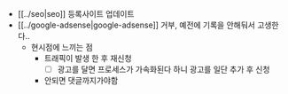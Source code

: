 - [[../seo|seo]] 등록사이트 업데이트
- [[../google-adsense|google-adsense]] 거부, 예전에 기록을 안해둬서 고생한다..
  - 현시점에 느끼는 점
    - 트래픽이 발생 한 후 재신청
      - [ ] 광고를 달면 프로세스가 가속화된다 하니 광고를 일단 추가 후 신청
    - 안되면 댓글까지가야함
